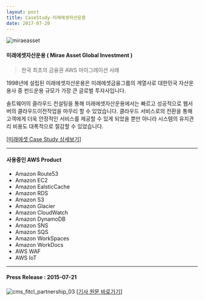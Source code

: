 ```yaml
---
layout: post
title: CaseStudy-미래에셋자산운용
date: 2017-07-20
---
```


![miraeasset](https://user-images.githubusercontent.com/29446742/29102407-d998ce7e-7cf3-11e7-9751-2601b4bcbcab.jpg)

#### 미래에셋자산운용 ( Mirae Asset Global Investment ) 

>한국 최초의 금융권 AWS 마이그레이션 사례 

1998년에 설립된 미래에셋자산운용은 미래에셋금융그룹의 계열사로 대한민국 자산운용사 중 펀드운용 규모가 가장 큰 글로벌 투자사입니다. 

솔트웨어의 클라우드 컨설팅을 통해 미래에셋자산운용에서는 빠르고 성공적으로 웹서버의 클라우드이전작업을 마무리 할 수 있었습니다. 
클라우드 서비스로의 전환을 통해 고객에게 더욱 안정적인 서비스를 제공할 수 있게 되었을 뿐만 아니라 시스템의 유지관리 비용도 대폭적으로 절감할 수 있었습니다.

[[미래에셋 Case Study 상세보기](https://aws.amazon.com/ko/solutions/case-studies/miraeasset/)]


***
#### 사용중인 AWS Product
- Amazon Route53
- Amazon EC2
- Amazon EalsticCache
- Amazon RDS
- Amazon S3
- Amazon Glacier
- Amazon CloudWatch
- Amazon DynamoDB
- Amazon SNS
- Amazon SQS
- Amazon WorkSpaces
- Amazon WorkDocs
- AWS WAF
- AWS IoT
***


#### Press Release : 2015-07-21
![cms_fitcl_partnership_03](https://user-images.githubusercontent.com/30482872/29053430-00e02654-7c2b-11e7-8e37-a1aa3bda5ff2.gif)
[[기사 원문 바로가기](http://www.etnews.com/20150721000197)]
